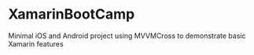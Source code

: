 # XamarinBootCamp
Minimal iOS and Android project using MVVMCross to demonstrate basic Xamarin features
